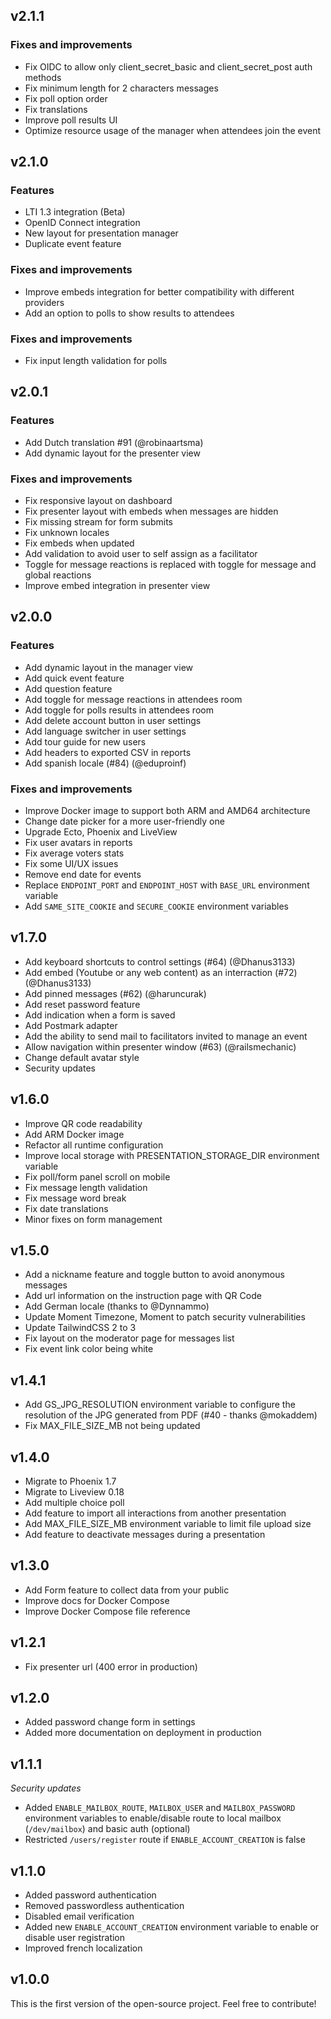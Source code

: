 ## v2.1.1

### Fixes and improvements

- Fix OIDC to allow only client_secret_basic and client_secret_post auth methods
- Fix minimum length for 2 characters messages
- Fix poll option order
- Fix translations
- Improve poll results UI
- Optimize resource usage of the manager when attendees join the event

## v2.1.0

### Features

- LTI 1.3 integration (Beta)
- OpenID Connect integration
- New layout for presentation manager
- Duplicate event feature

### Fixes and improvements

- Improve embeds integration for better compatibility with different providers
- Add an option to polls to show results to attendees

### Fixes and improvements

- Fix input length validation for polls

## v2.0.1

### Features

- Add Dutch translation #91 (@robinaartsma)
- Add dynamic layout for the presenter view

### Fixes and improvements

- Fix responsive layout on dashboard
- Fix presenter layout with embeds when messages are hidden
- Fix missing stream for form submits
- Fix unknown locales
- Fix embeds when updated
- Add validation to avoid user to self assign as a facilitator
- Toggle for message reactions is replaced with toggle for message and global reactions
- Improve embed integration in presenter view

## v2.0.0

### Features

- Add dynamic layout in the manager view
- Add quick event feature
- Add question feature
- Add toggle for message reactions in attendees room
- Add toggle for polls results in attendees room
- Add delete account button in user settings
- Add language switcher in user settings
- Add tour guide for new users
- Add headers to exported CSV in reports
- Add spanish locale (#84) (@eduproinf)

### Fixes and improvements

- Improve Docker image to support both ARM and AMD64 architecture
- Change date picker for a more user-friendly one
- Upgrade Ecto, Phoenix and LiveView
- Fix user avatars in reports
- Fix average voters stats
- Fix some UI/UX issues
- Remove end date for events
- Replace `ENDPOINT_PORT` and `ENDPOINT_HOST` with `BASE_URL` environment variable
- Add `SAME_SITE_COOKIE` and `SECURE_COOKIE` environment variables

## v1.7.0

- Add keyboard shortcuts to control settings (#64) (@Dhanus3133)
- Add embed (Youtube or any web content) as an interraction (#72) (@Dhanus3133)
- Add pinned messages (#62) (@haruncurak)
- Add reset password feature
- Add indication when a form is saved
- Add Postmark adapter
- Add the ability to send mail to facilitators invited to manage an event
- Allow navigation within presenter window (#63) (@railsmechanic)
- Change default avatar style
- Security updates

## v1.6.0

- Improve QR code readability
- Add ARM Docker image
- Refactor all runtime configuration
- Improve local storage with PRESENTATION_STORAGE_DIR environment variable
- Fix poll/form panel scroll on mobile
- Fix message length validation
- Fix message word break
- Fix date translations
- Minor fixes on form management

## v1.5.0

- Add a nickname feature and toggle button to avoid anonymous messages
- Add url information on the instruction page with QR Code
- Add German locale (thanks to @Dynnammo)
- Update Moment Timezone, Moment to patch security vulnerabilities
- Update TailwindCSS 2 to 3
- Fix layout on the moderator page for messages list
- Fix event link color being white

## v1.4.1

- Add GS_JPG_RESOLUTION environment variable to configure the resolution of the JPG generated from PDF (#40 - thanks @mokaddem)
- Fix MAX_FILE_SIZE_MB not being updated

## v1.4.0

- Migrate to Phoenix 1.7
- Migrate to Liveview 0.18
- Add multiple choice poll
- Add feature to import all interactions from another presentation
- Add MAX_FILE_SIZE_MB environment variable to limit file upload size
- Add feature to deactivate messages during a presentation

## v1.3.0

- Add Form feature to collect data from your public
- Improve docs for Docker Compose
- Improve Docker Compose file reference

## v1.2.1

- Fix presenter url (400 error in production)

## v1.2.0

- Added password change form in settings
- Added more documentation on deployment in production

## v1.1.1

_Security updates_

- Added `ENABLE_MAILBOX_ROUTE`, `MAILBOX_USER` and `MAILBOX_PASSWORD` environment variables to enable/disable route to local mailbox (`/dev/mailbox`) and basic auth (optional)
- Restricted `/users/register` route if `ENABLE_ACCOUNT_CREATION` is false

## v1.1.0

- Added password authentication
- Removed passwordless authentication
- Disabled email verification
- Added new `ENABLE_ACCOUNT_CREATION` environment variable to enable or disable user registration
- Improved french localization

## v1.0.0

This is the first version of the open-source project. Feel free to contribute!
